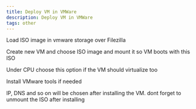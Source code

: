 ```yaml
---
title: Deploy VM in VMWare
description: Deploy VM in VMWare
tags: other
---
```


Load ISO image in vmware storage over Filezilla
<markdown-image src="deploy_vm_in_vmware/1.PNG" alt="Alt text"></markdown-image>

Create new VM and choose ISO image and mount it so VM boots with this ISO
<markdown-image src="deploy_vm_in_vmware/2.PNG" alt="Alt text"></markdown-image>

Under CPU choose this option if the VM should virtualize too
<markdown-image src="deploy_vm_in_vmware/3.PNG" alt="Alt text"></markdown-image>

Install VMware tools if needed
<markdown-image src="deploy_vm_in_vmware/4.PNG" alt="Alt text"></markdown-image>

IP, DNS and so on will be chosen after installing the VM. dont forget to unmount the ISO after installing

